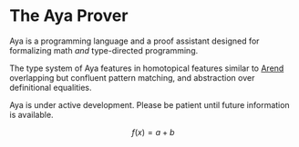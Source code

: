 # The Aya Prover

Aya is a programming language and a proof assistant designed for formalizing math _and_ type-directed programming.

The type system of Aya features in homotopical features similar to [Arend]
overlapping but confluent pattern matching, and abstraction over definitional equalities.

Aya is under active development. Please be patient until future information is available.

$$ f(x) = a+b $$

[Arend]: https://arend-lang.github.io
